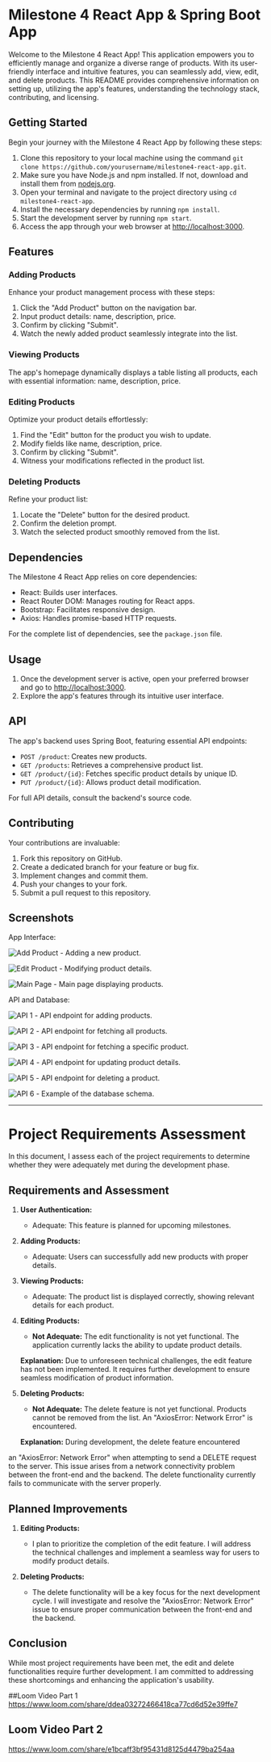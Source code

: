 
# Milestone 4 React App & Spring Boot App

Welcome to the Milestone 4 React App! This application empowers you to efficiently manage and organize a diverse range of products. With its user-friendly interface and intuitive features, you can seamlessly add, view, edit, and delete products. This README provides comprehensive information on setting up, utilizing the app's features, understanding the technology stack, contributing, and licensing.

## Getting Started

Begin your journey with the Milestone 4 React App by following these steps:

1. Clone this repository to your local machine using the command `git clone https://github.com/yourusername/milestone4-react-app.git`.
2. Make sure you have Node.js and npm installed. If not, download and install them from [nodejs.org](https://nodejs.org/).
3. Open your terminal and navigate to the project directory using `cd milestone4-react-app`.
4. Install the necessary dependencies by running `npm install`.
5. Start the development server by running `npm start`.
6. Access the app through your web browser at [http://localhost:3000](http://localhost:3000).

## Features

### Adding Products

Enhance your product management process with these steps:

1. Click the "Add Product" button on the navigation bar.
2. Input product details: name, description, price.
3. Confirm by clicking "Submit".
4. Watch the newly added product seamlessly integrate into the list.

### Viewing Products

The app's homepage dynamically displays a table listing all products, each with essential information: name, description, price.

### Editing Products

Optimize your product details effortlessly:

1. Find the "Edit" button for the product you wish to update.
2. Modify fields like name, description, price.
3. Confirm by clicking "Submit".
4. Witness your modifications reflected in the product list.

### Deleting Products

Refine your product list:

1. Locate the "Delete" button for the desired product.
2. Confirm the deletion prompt.
3. Watch the selected product smoothly removed from the list.

## Dependencies

The Milestone 4 React App relies on core dependencies:

- React: Builds user interfaces.
- React Router DOM: Manages routing for React apps.
- Bootstrap: Facilitates responsive design.
- Axios: Handles promise-based HTTP requests.

For the complete list of dependencies, see the `package.json` file.

## Usage

1. Once the development server is active, open your preferred browser and go to [http://localhost:3000](http://localhost:3000).
2. Explore the app's features through its intuitive user interface.

## API

The app's backend uses Spring Boot, featuring essential API endpoints:

- `POST /product`: Creates new products.
- `GET /products`: Retrieves a comprehensive product list.
- `GET /product/{id}`: Fetches specific product details by unique ID.
- `PUT /product/{id}`: Allows product detail modification.

For full API details, consult the backend's source code.

## Contributing

Your contributions are invaluable:

1. Fork this repository on GitHub.
2. Create a dedicated branch for your feature or bug fix.
3. Implement changes and commit them.
4. Push your changes to your fork.
5. Submit a pull request to this repository.

## Screenshots

App Interface:

![Add Product](https://github.com/vrijeshpatel1997/CST-452/assets/60836824/1e9a03f0-13b2-4720-a7bc-00d68ffecb51) - Adding a new product.

![Edit Product](https://github.com/vrijeshpatel1997/CST-452/assets/60836824/625d2845-be24-40cf-80c4-7910bcda1c27) - Modifying product details.

![Main Page](https://github.com/vrijeshpatel1997/CST-452/assets/60836824/a98e8e29-5645-4260-8e66-7d52450f4d96) - Main page displaying products.

API and Database:

![API 1](https://github.com/vrijeshpatel1997/CST-452/assets/60836824/8dcdb795-38af-49a7-a190-5b6154462a74) - API endpoint for adding products.

![API 2](https://github.com/vrijeshpatel1997/CST-452/assets/60836824/df3e42c9-01e7-4a6d-88be-8c74bffa89ba) - API endpoint for fetching all products.

![API 3](https://github.com/vrijeshpatel1997/CST-452/assets/60836824/c3327ca3-b1fb-4908-a6f7-32de3f5590f1) - API endpoint for fetching a specific product.

![API 4](https://github.com/vrijeshpatel1997/CST-452/assets/60836824/859975b7-669b-40c0-a378-4b6ceeefe2b3) - API endpoint for updating product details.

![API 5](https://github.com/vrijeshpatel1997/CST-452/assets/60836824/ea4bb555-7fd7-4551-a416-cd135192edf3) - API endpoint for deleting a product.

![API 6](https://github.com/vrijeshpatel1997/CST-452/assets/60836824/f5f80524-33d7-4112-a898-d2cc743bac0f) - Example of the database schema.

---

# Project Requirements Assessment

In this document, I assess each of the project requirements to determine whether they were adequately met during the development phase.

## Requirements and Assessment

1. **User Authentication:**
   - Adequate: This feature is planned for upcoming milestones.
   
2. **Adding Products:**
   - Adequate: Users can successfully add new products with proper details.

3. **Viewing Products:**
   - Adequate: The product list is displayed correctly, showing relevant details for each product.

4. **Editing Products:**
   - **Not Adequate:** The edit functionality is not yet functional. The application currently lacks the ability to update product details.

   **Explanation:** Due to unforeseen technical challenges, the edit feature has not been implemented. It requires further development to ensure seamless modification of product information.

5. **Deleting Products:**
   - **Not Adequate:** The delete feature is not yet functional. Products cannot be removed from the list. An "AxiosError: Network Error" is encountered.

   **Explanation:** During development, the delete feature encountered

 an "AxiosError: Network Error" when attempting to send a DELETE request to the server. This issue arises from a network connectivity problem between the front-end and the backend. The delete functionality currently fails to communicate with the server properly.

## Planned Improvements

1. **Editing Products:**
   - I plan to prioritize the completion of the edit feature. I will address the technical challenges and implement a seamless way for users to modify product details.

2. **Deleting Products:**
   - The delete functionality will be a key focus for the next development cycle. I will investigate and resolve the "AxiosError: Network Error" issue to ensure proper communication between the front-end and the backend.

## Conclusion

While most project requirements have been met, the edit and delete functionalities require further development. I am committed to addressing these shortcomings and enhancing the application's usability.

##Loom Video Part 1
https://www.loom.com/share/ddea03272466418ca77cd6d52e39ffe7

## Loom Video Part 2
https://www.loom.com/share/e1bcaff3bf95431d8125d4479ba254aa
